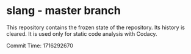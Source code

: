 # slang - master branch

This repository contains the frozen state of the repository.
Its history is cleared. It is used only for static code
analysis with Codacy.

Commit Time: 1716292670